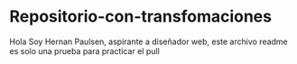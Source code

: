 # Repositorio-con-transfomaciones
Hola Soy Hernan Paulsen, aspirante a diseñador web, este archivo readme es solo una prueba para practicar el pull
